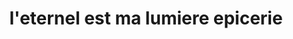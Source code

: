 ---
title: "l'eternel est ma lumiere epicerie"
url: /gonaives/leternel-est-ma-lumiere-epicerie/
shop: Lebensmittel
---